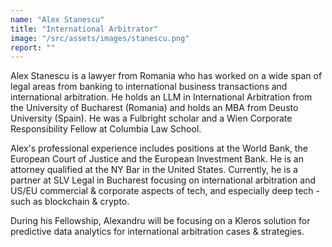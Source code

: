 ```yaml
---
name: "Alex Stanescu"
title: "International Arbitrator"
image: "/src/assets/images/stanescu.png"
report: ""
---
```


Alex Stanescu is a lawyer from Romania who has worked on a wide span of legal areas from banking to international business transactions and international arbitration. He holds an LLM in International Arbitration from the University of Bucharest (Romania) and holds an MBA from Deusto University (Spain). He was a Fulbright scholar and a Wien Corporate Responsibility Fellow at Columbia Law School.

Alex's professional experience includes positions at the World Bank, the European Court of Justice and the European Investment Bank. He is an attorney qualified at the NY Bar in the United States. Currently, he is a partner at SLV Legal in Bucharest focusing on international arbitration and US/EU commercial & corporate aspects of tech, and especially deep tech - such as blockchain & crypto.

During his Fellowship, Alexandru will be focusing on a Kleros solution for predictive data analytics for international arbitration cases & strategies.
